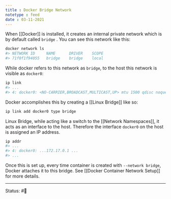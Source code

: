 ```yaml
---
title : Docker Bridge Network
notetype : feed
date : 03-11-2021
---
```


When [[Docker]] is installed, it creates an internal private network which is by default called `bridge` . You can see this network like this:

```bash
docker network ls
#> NETWORK ID     NAME      DRIVER    SCOPE
#> 71f0f1f94055   bridge    bridge    local
```

While docker refers to this network as `bridge`, to the host this network is visible as `docker0`:

```bash
ip link
#> ...
#> 4: docker0: <NO-CARRIER,BROADCAST,MULTICAST,UP> mtu 1500 qdisc noqueue state DOWN mode DEFAULT group default
```

Docker accomplishes this by creating a [[Linux Bridge]] like so:

```bash
ip link add docker0 type bridge
```

Linux Bridge, while acting like a switch to the [[Network Namespaces]], it acts as an interface to the host. Therefore the interface `docker0` on the host is assigned an IP address.

```bash
ip addr
#> ...
#> 4: docker0: ...172.17.0.1 ...
#> ...
```

Once this is set up, every time container is created with `--network bridge`, Docker attaches it to this bridge. See [[Docker Container Network Setup]] for more details.




-----

Status: #🌱 

